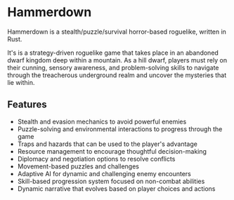 # Hammerdown

Hammerdown is a stealth/puzzle/survival horror-based roguelike, written in Rust.

It's is a strategy-driven roguelike game that takes place in an abandoned dwarf kingdom deep within a mountain. As a hill dwarf, players must rely on their cunning, sensory awareness, and problem-solving skills to navigate through the treacherous underground realm and uncover the mysteries that lie within.

## Features

* Stealth and evasion mechanics to avoid powerful enemies
* Puzzle-solving and environmental interactions to progress through the game
* Traps and hazards that can be used to the player's advantage
* Resource management to encourage thoughtful decision-making
* Diplomacy and negotiation options to resolve conflicts
* Movement-based puzzles and challenges
* Adaptive AI for dynamic and challenging enemy encounters
* Skill-based progression system focused on non-combat abilities
* Dynamic narrative that evolves based on player choices and actions

